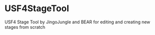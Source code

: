 # USF4StageTool
USF4 Stage Tool by JingoJungle and BEAR for editing and creating new stages from scratch
